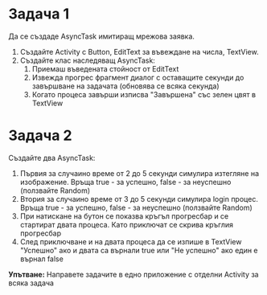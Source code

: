 # Задача 1 

Да се създаде AsyncTask имитиращ мрежова заявка. 

1. Създайте Activity с Button, EditText за въвеждане на числа, TextView.
2. Създайте клас наследяващ AsyncTask:
   1. Приемаш въведената стойност от EditText
   2. Извежда прогрес фрагмент диалог с оставащите секунди до завършване на задачата (обновява се всяка секунда)
   3. Когато процеса завърши изписва "Завършена" със зелен цвят в TextView

# Задача 2

Създайте два AsyncTask:
1. Първия за случаино време от 2 до 5 секунди симулира изтегляне на изображение. Връща true - за успешно, false - за неуспешно (ползвайте Random)
2. Втория за случаино време от 3 до 5 секунди симулира login процес. Връща true - за успешно, false - за неуспешно (ползвайте Random)
3. При натискане на бутон се показва кръгъл прогресбар и се стартират двата процеса. Като приключат се скрива кръглия прогресбар
4. След приключване и на двата процеса да се изпише в TextView "Успешно" ако и двата са върнали true или "Не успешно" ако един е върнал false

**Упътване:** Направете задачите в едно приложение с отделни Activity за всяка задача